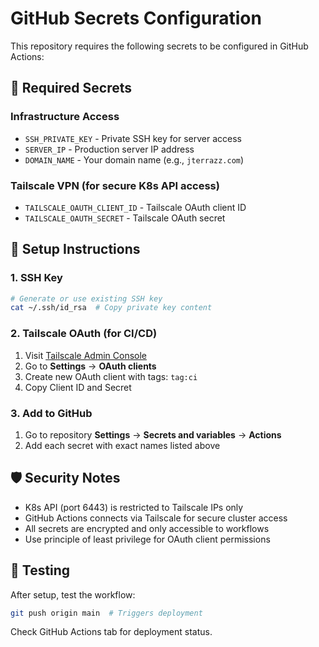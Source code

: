 # GitHub Secrets Configuration

This repository requires the following secrets to be configured in GitHub Actions:

## 🔐 Required Secrets

### Infrastructure Access
- `SSH_PRIVATE_KEY` - Private SSH key for server access
- `SERVER_IP` - Production server IP address  
- `DOMAIN_NAME` - Your domain name (e.g., `jterrazz.com`)

### Tailscale VPN (for secure K8s API access)
- `TAILSCALE_OAUTH_CLIENT_ID` - Tailscale OAuth client ID
- `TAILSCALE_OAUTH_SECRET` - Tailscale OAuth secret

## 🚀 Setup Instructions

### 1. SSH Key
```bash
# Generate or use existing SSH key
cat ~/.ssh/id_rsa  # Copy private key content
```

### 2. Tailscale OAuth (for CI/CD)
1. Visit [Tailscale Admin Console](https://login.tailscale.com/admin)
2. Go to **Settings** → **OAuth clients** 
3. Create new OAuth client with tags: `tag:ci`
4. Copy Client ID and Secret

### 3. Add to GitHub
1. Go to repository **Settings** → **Secrets and variables** → **Actions**
2. Add each secret with exact names listed above

## 🛡️ Security Notes

- K8s API (port 6443) is restricted to Tailscale IPs only
- GitHub Actions connects via Tailscale for secure cluster access
- All secrets are encrypted and only accessible to workflows
- Use principle of least privilege for OAuth client permissions

## 🧪 Testing

After setup, test the workflow:
```bash
git push origin main  # Triggers deployment
```

Check GitHub Actions tab for deployment status.
